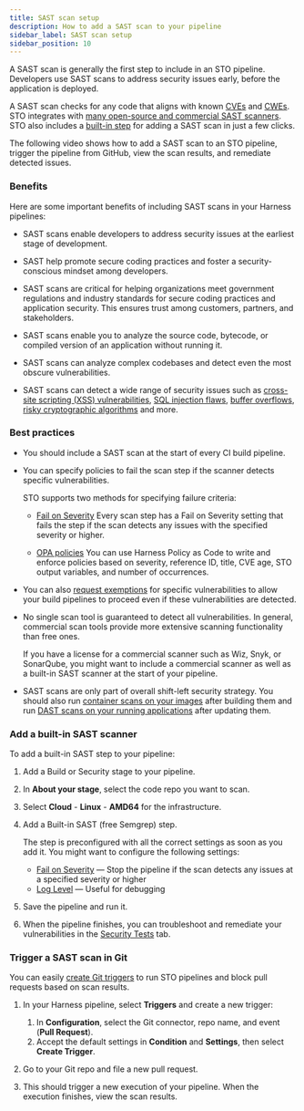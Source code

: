 ```yaml
---
title: SAST scan setup
description: How to add a SAST scan to your pipeline
sidebar_label: SAST scan setup
sidebar_position: 10
---
```


<!-- https://www.harness.io/harness-devops-academy/what-is-static-application-security-testing-sast -->

A SAST scan is generally the first step to include in an STO pipeline. Developers use SAST scans to address security issues early, before the application is deployed.

A SAST scan checks for any code that aligns with known [CVEs](https://cve.mitre.org/) and [CWEs](https://cwe.mitre.org/). STO integrates with [many open-source and commercial SAST scanners](/docs/security-testing-orchestration/sto-techref-category/security-step-settings-reference#code-repo-scanners). STO also includes a [built-in step](/docs/security-testing-orchestration/sto-techref-category/built-in/sast) for adding a SAST scan in just a few clicks.

The following video shows how to add a SAST scan to an STO pipeline, trigger the pipeline from GitHub, view the scan results, and remediate detected issues. 

<DocVideo src="https://www.youtube.com/watch?v=qFnS6X4d5Ro" />


### Benefits

Here are some important benefits of including SAST scans in your Harness pipelines:

- SAST scans enable developers to address security issues at the earliest stage of development.

- SAST help promote secure coding practices and foster a security-conscious mindset among developers.

- SAST scans are critical for helping organizations meet government regulations and industry standards for secure coding practices and application security. This ensures trust among customers, partners, and stakeholders.

- SAST scans enable you to analyze the source code, bytecode, or compiled version of an application without running it.

- SAST scans can analyze complex codebases and detect even the most obscure vulnerabilities.

- SAST scans can detect a wide range of security issues such as [cross-site scripting (XSS) vulnerabilities](https://cwe.mitre.org/data/definitions/79.html), [SQL injection flaws](https://cwe.mitre.org/data/definitions/89.html), [buffer overflows](https://cwe.mitre.org/data/definitions/119.html), [risky cryptographic algorithms](https://cwe.mitre.org/data/definitions/327.html) and more.


### Best practices

- You should include a SAST scan at the start of every CI build pipeline. 

- You can specify policies to fail the scan step if the scanner detects specific vulnerabilities. 

   STO supports two methods for specifying failure criteria: 

    - [Fail on Severity](/docs/security-testing-orchestration/get-started/key-concepts/fail-pipelines-by-severity)  Every scan step has a Fail on Severity setting that fails the step if the scan detects any issues with the specified severity or higher. 

    - [OPA policies](/docs/security-testing-orchestration/policies/create-opa-policies) You can use Harness Policy as Code to write and enforce policies based on severity, reference ID, title, CVE age, STO output variables, and number of occurrences.

- You can also [request exemptions](/docs/security-testing-orchestration/exemptions/exemption-workflows) for specific vulnerabilities to allow your build pipelines to proceed even if these vulnerabilities are detected.

- No single scan tool is guaranteed to detect all vulnerabilities. In general, commercial scan tools provide more extensive scanning functionality than free ones. 

  If you have a license for a commercial scanner such as Wiz, Snyk, or SonarQube, you might want to include a commercial scanner as well as a built-in SAST scanner at the start of your pipeline.  

- SAST scans are only part of overall shift-left security strategy. You should also run [container scans on your images](/docs/security-testing-orchestration/sto-techref-category/security-step-settings-reference#artifact-scanners) after building them and run [DAST scans on your running applications](/docs/security-testing-orchestration/sto-techref-category/security-step-settings-reference#artifact-scanners) after updating them. 

### Add a built-in SAST scanner

To add a built-in SAST step to your pipeline:

1. Add a Build or Security stage to your pipeline.
2. In **About your stage**, select the code repo you want to scan.
3. Select **Cloud** - **Linux** - **AMD64** for the infrastructure.
2. Add a Built-in SAST (free Semgrep) step.

    The step is preconfigured with all the correct settings as soon as you add it. You might want to configure the following settings:

    - [Fail on Severity](#fail-on-severity) — Stop the pipeline if the scan detects any issues at a specified severity or higher
    - [Log Level](#log-level) — Useful for debugging

4. Save the pipeline and run it.

5. When the pipeline finishes, you can troubleshoot and remediate your vulnerabilities in the [Security Tests](/docs/security-testing-orchestration/dashboards/view-scan-results) tab. 

### Trigger a SAST scan in Git 

You can easily [create Git triggers](/docs/security-testing-orchestration/use-sto/stop-builds-based-on-scan-results/github-triggers) to run STO pipelines and block pull requests based on scan results. 

1. In your Harness pipeline, select **Triggers** and create a new trigger: 

   1. In **Configuration**, select the Git connector, repo name, and event (**Pull Request**).
   2. Accept the default settings in **Condition** and **Settings**, then select **Create Trigger**. 

2. Go to your Git repo and file a new pull request. 

3. This should trigger a new execution of your pipeline. When the execution finishes, view the scan results. 